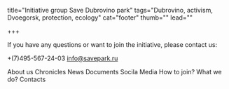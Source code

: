 title="Initiative group Save Dubrovino park"
tags="Dubrovino, activism, Dvoegorsk, protection, ecology"
cat="footer"
thumb=""
lead=""

+++

If you have any questions or want to join the initiative, please contact us:

+(7)495-567-24-03
info@savepark.ru

About us 
Chronicles 
News 
Documents 
Socila Media 
How to join? 
What we do? 
Contacts
